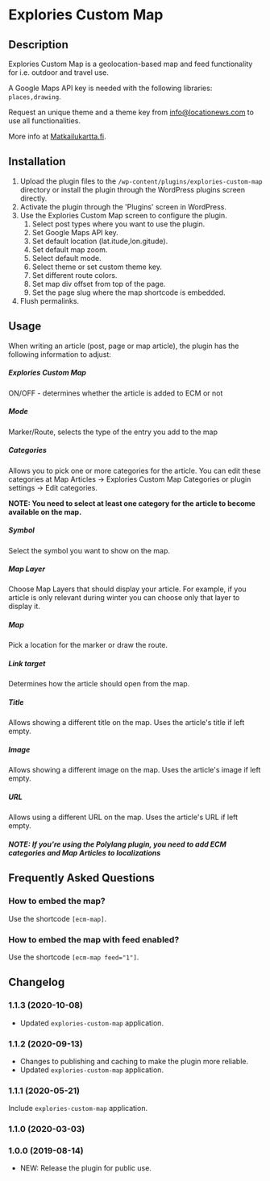 # Explories Custom Map

## Description

Explories Custom Map is a geolocation-based map and feed functionality for i.e. outdoor and travel use.

A Google Maps API key is needed with the following libraries: `places,drawing`.

Request an unique theme and a theme key from info@locationews.com to use all functionalities.

More info at [Matkailukartta.fi](https://matkailukartta.fi).

## Installation

1. Upload the plugin files to the `/wp-content/plugins/explories-custom-map` directory or install the plugin through the WordPress plugins screen directly.
2. Activate the plugin through the 'Plugins' screen in WordPress.
3. Use the Explories Custom Map screen to configure the plugin.
    1. Select post types where you want to use the plugin.
    2. Set Google Maps API key.
    3. Set default location (lat.itude,lon.gitude).
    4. Set default map zoom.
    5. Select default mode.
    6. Select theme or set custom theme key.
    7. Set different route colors.
    8. Set map div offset from top of the page.
    9. Set the page slug where the map shortcode is embedded.
4. Flush permalinks.

## Usage

When writing an article (post, page or map article), the plugin has the following information to adjust:
##### Explories Custom Map
ON/OFF - determines whether the article is added to ECM or not
##### Mode 
Marker/Route, selects the type of the entry you add to the map
##### Categories
Allows you to pick one or more categories for the article. You can edit these categories
at Map Articles -> Explories Custom Map Categories or plugin settings -> Edit categories.

**NOTE: You need to select at least one category for the article to become available on the map.**
##### Symbol
Select the symbol you want to show on the map.
##### Map Layer
Choose Map Layers that should display your article. For example, if you article is only relevant during
winter you can choose only that layer to display it.
##### Map
Pick a location for the marker or draw the route.
##### Link target
Determines how the article should open from the map.
##### Title
Allows showing a different title on the map. Uses the article's title if left empty.
##### Image
Allows showing a different image on the map. Uses the article's image if left empty.
##### URL
Allows using a different URL on the map. Uses the article's URL if left empty.

##### NOTE: If you're using the Polylang plugin, you need to add ECM categories and Map Articles to localizations

## Frequently Asked Questions

### How to embed the map?

Use the shortcode ```[ecm-map]```.

### How to embed the map with feed enabled?

Use the shortcode ```[ecm-map feed="1"]```.

## Changelog
### 1.1.3 (2020-10-08)
- Updated `explories-custom-map` application.
### 1.1.2 (2020-09-13)
- Changes to publishing and caching to make the plugin more reliable.
- Updated `explories-custom-map` application.

### 1.1.1 (2020-05-21)
Include `explories-custom-map` application.

### 1.1.0 (2020-03-03)

### 1.0.0 (2019-08-14)
* NEW:    Release the plugin for public use.

